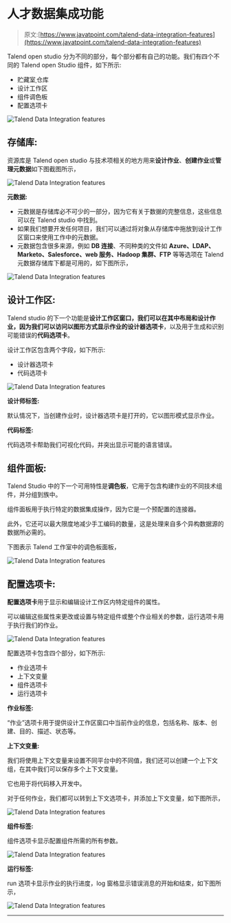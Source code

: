 # 人才数据集成功能

> 原文:[https://www.javatpoint.com/talend-data-integration-features](https://www.javatpoint.com/talend-data-integration-features)

Talend open studio 分为不同的部分，每个部分都有自己的功能。我们有四个不同的 Talend open Studio 组件，如下所示:

*   贮藏室ˌ仓库
*   设计工作区
*   组件调色板
*   配置选项卡

![Talend Data Integration features](../Images/482fb81d389133c0aada78a910ac6b2a.png)

## 存储库:

资源库是 Talend open studio 与技术项相关的地方用来**设计作业**、**创建作业**或**管理元数据**如下图截图所示，

![Talend Data Integration features](../Images/7263d09cf85353869b8ddcb0ff3279e7.png)

**元数据:**

*   元数据是存储库必不可少的一部分，因为它有关于数据的完整信息，这些信息可以在 Talend studio 中找到。
*   如果我们想要开发任何项目，我们可以通过将对象从存储库中拖放到设计工作区窗口来使用工作中的元数据。
*   元数据包含很多来源，例如 **DB 连接**、不同种类的文件如 **Azure、LDAP、Marketo、Salesforce、web 服务、Hadoop 集群、FTP** 等等选项在 Talend 元数据存储库下都是可用的，如下图所示，

![Talend Data Integration features](../Images/2333b8b3f0fcfd197ade37478133ba0b.png)

## 设计工作区:

Talend studio 的下一个功能是**设计工作区窗口，**我们可以在其中布局和设计作业，因为我们可以访问以图形方式显示作业的**设计器选项卡**，以及用于生成和识别可能错误的**代码选项卡**。

设计工作区包含两个字段，如下所示:

*   设计器选项卡
*   代码选项卡

![Talend Data Integration features](../Images/d9a58f2e8de8f25670bc4c9fa61b2e07.png)

**设计师标签:**

默认情况下，当创建作业时，设计器选项卡是打开的，它以图形模式显示作业。

**代码标签:**

代码选项卡帮助我们可视化代码，并突出显示可能的语言错误。

## 组件面板:

Talend Studio 中的下一个可用特性是**调色板**，它用于包含构建作业的不同技术组件，并分组到族中。

组件面板用于执行特定的数据集成操作，因为它是一个预配置的连接器。

此外，它还可以最大限度地减少手工编码的数量，这是处理来自多个异构数据源的数据所必需的。

下图表示 Talend 工作室中的调色板面板，

![Talend Data Integration features](../Images/1e2e742a843348d63475d62847939aff.png)

## 配置选项卡:

**配置选项卡**用于显示和编辑设计工作区内特定组件的属性。

可以编辑这些属性来更改或设置与特定组件或整个作业相关的参数，运行选项卡用于执行我们的作业。

![Talend Data Integration features](../Images/277f657804bf4779500ffcce9eea5009.png)

配置选项卡包含四个部分，如下所示:

*   作业选项卡
*   上下文变量
*   组件选项卡
*   运行选项卡

**作业标签:**

“作业”选项卡用于提供设计工作区窗口中当前作业的信息，包括名称、版本、创建、目的、描述、状态等。

**上下文变量:**

我们将使用上下文变量来设置不同平台中的不同值，我们还可以创建一个上下文组，在其中我们可以保存多个上下文变量。

它也用于将代码移入开发中。

对于任何作业，我们都可以转到上下文选项卡，并添加上下文变量，如下图所示，

![Talend Data Integration features](../Images/d5f41513e906b86aaf11abc4b598c73a.png)

**组件标签:**

组件选项卡显示配置组件所需的所有参数。

![Talend Data Integration features](../Images/4979c8ee330dc386f10ae6deb6f92e53.png)

**运行标签:**

run 选项卡显示作业的执行进度，log 窗格显示错误消息的开始和结束，如下图所示，

![Talend Data Integration features](../Images/1dd1440f2709022f5e248e41ec2ce7bc.png)

* * *